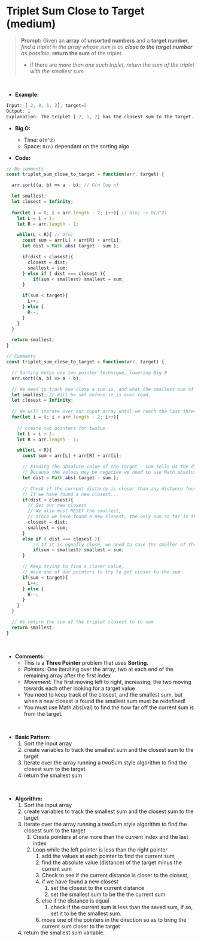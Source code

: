 # Triplet Sum Close to Target (medium) 

> **Prompt:** Given an **array** of **unsorted numbers** and a **target number**, *find a triplet in the array whose sum is as **close to the target number** as possible*, **return the sum** of the triplet. 
> - If there are *more than one such triplet, return the sum of the triplet with the smallest sum.*
<br>

- **Example:**

```js
Input: [-2, 0, 1, 2], target=2
Output: 1
Explanation: The triplet [-2, 1, 2] has the closest sum to the target.
```

- **Big O:**
  - Time: `O(n^2)`
  - Space: `O(n)` dependant on the sorting algo

- **Code:**

```js
// No comments
const triplet_sum_close_to_target = function(arr, target) {

  arr.sort((a, b) => a - b); // O(n log n)

  let smallest;
  let closest = Infinity;
    
  for(let i = 0; i < arr.length - 2; i++){ // O(n) -> O(n^2)
    let L = i + 1;
    let R = arr.length - 1;

    while(L < R){ // O(n) 
      const sum = arr[L] + arr[R] + arr[i];
      let dist = Math.abs( target - sum );

      if(dist < closest){
        closest = dist;
        smallest = sum;
      } else if ( dist === closest ){
          if(sum < smallest) smallest = sum;
      }

      if(sum < target){
        L++;
      } else {
        R--;
      }
    }
  }

  return smallest;
}

// Comments
const triplet_sum_close_to_target = function(arr, target) {

  // Sorting helps use two pointer technique, lowering Big 0
  arr.sort((a, b) => a - b);

  // We need to track how close a sum is, and what the smallest sum of close values are.
  let smallest; // Will be set before it is ever read.
  let closest = Infinity;
  
  // We will iterate over our input array until we reach the last three indices.
  for(let i = 0; i < arr.length - 2; i++){
    
    // create two pointers for twoSum
    let L = i + 1;
    let R = arr.length - 1;

    while(L < R){
      const sum = arr[L] + arr[R] + arr[i];

      // Finding the absolute value of the target - sum tells us the distance from the target
      // Because the values may be negative we need to use Math.absolute
      let dist = Math.abs( target - sum );

      // Check if the current distance is closer than any distance found so far,
      // If we have found a new closest...
      if(dist < closest){
        // Set our new closest
        // We also must RESET the smallest, 
        // since we have found a new closest, the only sum so far is the smallest sum.
        closest = dist;
        smallest = sum;
      } 
      else if ( dist === closest ){
          // If it is equally close, we need to save the smaller of the two sums
          if(sum < smallest) smallest = sum;
      }

      // Keep trying to find a closer value,
      // move one of our pointers to try to get closer to the sum
      if(sum < target){
        L++;
      } else {
        R--;
      }
    }
  }

  // We return the sum of the triplet closest to to sum
  return smallest;
}
```

<br>

- **Comments:**
  - This is a **Three Pointer** problem that uses **Sorting**. 
  - *Pointers:* One iterating over the array, two at each end of the remaining array after the first index
  - *Movement:* The first moving left to right, increasing, the two moving towards each other looking for a target value
  - You need to keep track of the closest, and the smallest sum, but when a new closest is found the smallest sum must be redefined!
  - You must use Math.abs(val) to find the how far off the current sum is from the target.

<br>

- **Basic Pattern:**
  1. Sort the input array
  2. create variables to track the smallest sum and the closest sum to the target
  3. Iterate over the array running a twoSum style algorithm to find the closest sum to the target
  4. return the smallest sum

 <br>

- **Algorithm:**
  1. Sort the input array
  2. create variables to track the smallest sum and the closest sum to the target
  3. Iterate over the array running a twoSum style algorithm to find the closest sum to the target
     1. Create pointers at one more than the current index and the last index
     2. Loop while the left pointer is less than the right pointer
        1. add the values at each pointer to find the current sum
        2. find the absolute value (distance) of the target minus the current sum
        3. Check to see if the current distance is closer to the closest,
        4. if we have found a new closest
           1. set the closest to the current distance 
           2. set the smallest sum to be the the current sum
        5. else if the distance is equal
           1. check if the current sum is less than the saved sum, if so, set it to be the smallest sum.
        6. move one of the pointers in the direction so as to bring the current sum closer to the target
  4. return the smallest sum variable.


